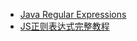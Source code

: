 


* [Java Regular Expressions](https://www.logicbig.com/tutorials/core-java-tutorial/java-regular-expressions.html)
* [JS正则表达式完整教程](http://blog.didispace.com/regular-expression-all/)
